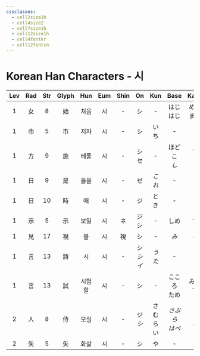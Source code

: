 ```yaml
---
cssclasses:
  - cell2size1h
  - cell4size2
  - cell7size1h
  - cell12size1h
  - cell4fontkr
  - cell12fontcn
---
```


# Korean Han Characters - 시

| Lev | Rad | Str | Glyph | Hun | Eum | Shin |    On     | Kun  |    Base     |   Kana   | Simp | Man | Can | Viet |
| :-: | :-: | :-: | :---: | :-: | :-: | :--: | :-------: | :--: | :---------: | :------: | :--: | :-: | :-: | :--: |
|  1  |  女  |  8  |   始   | 처음  |  시  |  -   |     シ     |  -   |  はじ<br>はじ   | める<br>まる |  -   | shǐ | ci2 | thuỷ |
|  1  |  巾  |  5  |   市   | 저자  |  시  |  -   |     シ     |  いち  |      -      |    -     |  -   | shì | si5 | thị  |
|  1  |  方  |  9  |   施   | 베풀  |  시  |  -   |  シ<br>セ   |  -   | ほどこ<br>*し*  | す<br>*く* |  -   | shī | si1 | thi  |
|  1  |  日  |  9  |   是   | 옳을  |  시  |  -   |     ゼ     | *これ* |      -      |    -     |  -   | shì | si6 | thị  |
|  1  |  日  | 10  |   時   |  때  |  시  |  -   |     ジ     |  とき  |      -      |    -     |  时   | shí | si4 | thì  |
|  1  |  示  |  5  |   示   | 보일  |  시  |  ネ   |  ジ<br>シ   |  -   |     しめ      |    す     |  ネ   | shì | si6 | thị  |
|  1  |  見  | 17  |   視   |  볼  |  시  |  視   |     シ     |  -   |     *み*     |   *る*    |  视   | shì | si6 | thị  |
|  1  |  言  | 13  |   詩   |  시  |  시  |  -   | シ<br>*シイ* | *うた* |      -      |    -     |  诗   | shī | si1 | thi  |
|  1  |  言  | 13  |   試   | 시험할 |  시  |  -   |     シ     |  -   |  こころ<br>ため  | みる<br>す  |  试   | shì | si3 | thí  |
|  2  |  人  |  8  |   侍   | 모실  |  시  |  -   | ジ<br>*シ*  | さむらい | *さぶら<br>はべ* | *う<br>る* |  -   | shì | si6 | thị  |
|  2  |  矢  |  5  |   矢   | 화살  |  시  |  -   |     シ     |  や   |      -      |    -     |  -   | shǐ | ci2 | thỉ  |
